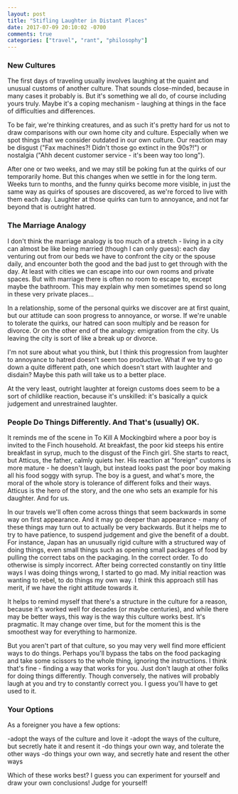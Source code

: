 ```yaml
---
layout: post
title: "Stifling Laughter in Distant Places"
date: 2017-07-09 20:10:02 -0700
comments: true
categories: ["travel", "rant", "philosophy"]
---
```


### New Cultures

The first days of traveling usually involves laughing at the quaint and unusual customs of another culture.  That sounds close-minded, because in many cases it probably is.  But it's something we all do, of course including yours truly.  Maybe it's a coping mechanism - laughing at things in the face of difficulties and differences.

To be fair, we're thinking creatures, and as such it's pretty hard for us not to draw comparisons with our own home city and culture.  Especially when we spot things that we consider outdated in our own culture.  Our reaction may be disgust ("Fax machines?!  Didn't those go extinct in the 90s?!") or nostalgia ("Ahh decent customer service - it's been way too long").

After one or two weeks, and we may still be poking fun at the quirks of our temporarily home.  But this changes when we settle in for the long term.  Weeks turn to months, and the funny quirks become more visible, in just the same way as quirks of spouses are discovered, as we're forced to live with them each day.  Laughter at those quirks can turn to annoyance, and not far beyond that is outright hatred.

### The Marriage Analogy

I don't think the marriage analogy is too much of a stretch - living in a city can almost be like being married (though I can only guess): each day venturing out from our beds we have to confront the city or the spouse daily, and encounter both the good and the bad just to get through with the day.  At least with cities we can escape into our own rooms and private spaces.  But with marriage there is often no room to escape to, except maybe the bathroom.  This may explain why men sometimes spend so long in these very private places...

In a relationship, some of the personal quirks we discover are at first quaint, but our attitude can soon progress to annoyance, or worse.  If we're unable to tolerate the quirks, our hatred can soon multiply and be reason for divorce. Or on the other end of the analogy: emigration from the city.  Us leaving the city is sort of like a break up or divorce.

I'm not sure about what you think, but I think this progression from laughter to annoyance to hatred doesn't seem too productive.  What if we try to go down a quite different path, one which doesn't start with laughter and disdain?  Maybe this path will take us to a better place.

At the very least, outright laughter at foreign customs does seem to be a sort of childlike reaction, because it's unskilled: it's basically a quick judgement and unrestrained laughter.

### People Do Things Differently.  And That's (usually) OK.

It reminds me of the scene in To Kill A Mockingbird where a poor boy is invited to the Finch household.  At breakfast, the poor kid steeps his entire breakfast in syrup, much to the disgust of the Finch girl.  She starts to react, but Atticus, the father, calmly quiets her.  His reaction at "foreign" customs is more mature - he doesn't laugh, but instead looks past the poor boy making all his food soggy with syrup.  The boy is a guest, and what's more, the moral of the whole story is tolerance of different folks and their ways.  Atticus is the hero of the story, and the one who sets an example for his daughter.  And for us.

In our travels we'll often come across things that seem backwards in some way on first appearance.  And it may go deeper than appearance - many of these things may turn out to actually be very backwards.  But it helps me to try to have patience, to suspend judgement and give the benefit of a doubt.  For instance, Japan has an unusually rigid culture with a structured way of doing things, even small things such as opening small packages of food by pulling the correct tabs on the packaging.  In the correct order.  To do otherwise is simply incorrect.  After being corrected constantly on tiny little ways I was doing things wrong, I started to go mad.  My initial reaction was wanting to rebel, to do things my own way.  I think this approach still has merit, if we have the right attitude towards it.

It helps to remind myself that there's a structure in the culture for a reason, because it's worked well for decades (or maybe centuries), and while there may be better ways, this way is the way this culture works best.  It's pragmatic.  It may change over time, but for the moment this is the smoothest way for everything to harmonize.

But you aren't part of that culture, so you may very well find more efficient ways to do things.  Perhaps you'll bypass the tabs on the food packaging and take some scissors to the whole thing, ignoring the instructions.  I think that's fine - finding a way that works for you.  Just don't laugh at other folks for doing things differently.  Though conversely, the natives will probably laugh at you and try to constantly correct you.  I guess you'll have to get used to it.

### Your Options

As a foreigner you have a few options:

-adopt the ways of the culture and love it
-adopt the ways of the culture, but secretly hate it and resent it
-do things your own way, and tolerate the other ways
-do things your own way, and secretly hate and resent the other ways

Which of these works best?  I guess you can experiment for yourself and draw your own conclusions!  Judge for yourself!
